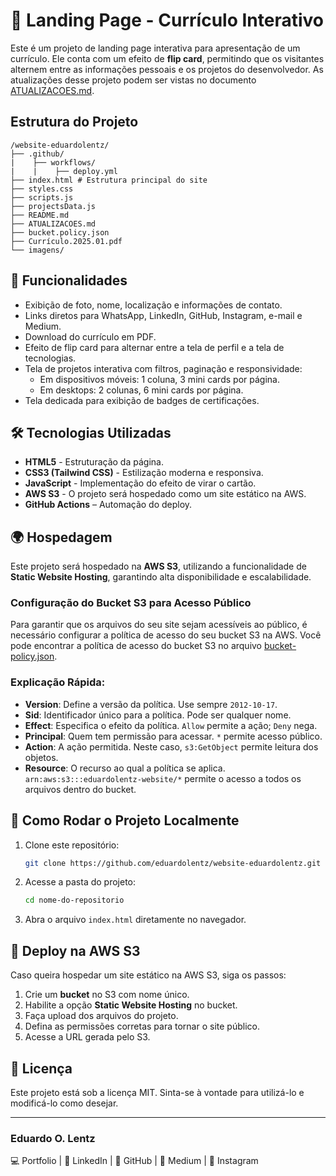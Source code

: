  
# 🚀 Landing Page - Currículo Interativo

Este é um projeto de landing page interativa para apresentação de um currículo. Ele conta com um efeito de **flip card**, permitindo que os visitantes alternem entre as informações pessoais e os projetos do desenvolvedor. As atualizações desse projeto podem ser vistas no documento [ATUALIZACOES.md](https://github.com/eduardolentz/website-eduardolentz/blob/main/ATUALIZACOES.md).

## Estrutura do Projeto
```
/website-eduardolentz/
├── .github/
|    ├── workflows/
|    |    ├── deploy.yml
├── index.html # Estrutura principal do site
├── styles.css
├── scripts.js
├── projectsData.js
├── README.md
├── ATUALIZACOES.md
├── bucket.policy.json
├── Currículo.2025.01.pdf
└── imagens/ 
```

## 📌 Funcionalidades

- Exibição de foto, nome, localização e informações de contato.
- Links diretos para WhatsApp, LinkedIn, GitHub, Instagram, e-mail e Medium.
- Download do currículo em PDF.
- Efeito de flip card para alternar entre a tela de perfil e a tela de tecnologias.
- Tela de projetos interativa com filtros, paginação e responsividade:
  - Em dispositivos móveis: 1 coluna, 3 mini cards por página.
  - Em desktops: 2 colunas, 6 mini cards por página.
- Tela dedicada para exibição de badges de certificações.

## 🛠️ Tecnologias Utilizadas

- **HTML5** - Estruturação da página.
- **CSS3 (Tailwind CSS)** - Estilização moderna e responsiva.
- **JavaScript** - Implementação do efeito de virar o cartão.
- **AWS S3** - O projeto será hospedado como um site estático na AWS.
- **GitHub Actions** – Automação do deploy.

## 🌍 Hospedagem

Este projeto será hospedado na **AWS S3**, utilizando a funcionalidade de **Static Website Hosting**, garantindo alta disponibilidade e escalabilidade.

### Configuração do Bucket S3 para Acesso Público

Para garantir que os arquivos do seu site sejam acessíveis ao público, é necessário configurar a política de acesso do seu bucket S3 na AWS. Você pode encontrar a política de acesso do bucket S3 no arquivo [bucket-policy.json](https://github.com/eduardolentz/website-eduardolentz/blob/main/bucket-policy.json).


### Explicação Rápida:

- **Version**: Define a versão da política. Use sempre `2012-10-17`.
- **Sid**: Identificador único para a política. Pode ser qualquer nome.
- **Effect**: Especifica o efeito da política. `Allow` permite a ação; `Deny` nega.
- **Principal**: Quem tem permissão para acessar. `*` permite acesso público.
- **Action**: A ação permitida. Neste caso, `s3:GetObject` permite leitura dos objetos.
- **Resource**: O recurso ao qual a política se aplica. `arn:aws:s3:::eduardolentz-website/*` permite o acesso a todos os arquivos dentro do bucket.


## 🔧 Como Rodar o Projeto Localmente

1. Clone este repositório:
   ```bash
   git clone https://github.com/eduardolentz/website-eduardolentz.git
   ```
2. Acesse a pasta do projeto:
   ```bash
   cd nome-do-repositorio
   ```
3. Abra o arquivo `index.html` diretamente no navegador.

## 🚀 Deploy na AWS S3

Caso queira hospedar um site estático na AWS S3, siga os passos:

1. Crie um **bucket** no S3 com nome único.
2. Habilite a opção **Static Website Hosting** no bucket.
3. Faça upload dos arquivos do projeto.
4. Defina as permissões corretas para tornar o site público.
5. Acesse a URL gerada pelo S3.

## 📄 Licença

Este projeto está sob a licença MIT. Sinta-se à vontade para utilizá-lo e modificá-lo como desejar.

---
### Eduardo O. Lentz
💻 Portfolio | 🔗 LinkedIn | 📂 GitHub | 📝 Medium | 📸 Instagram
